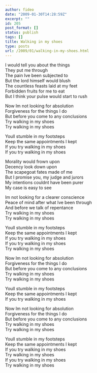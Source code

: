 ```yaml
---
author: fideo
date: "2009-01-30T14:28:59Z"
excerpt: ""
id: 205
post_format: []
status: publish
tags: []
title: Walking in my shoes
type: posts
url: /2009/01/walking-in-my-shoes.html
---
```

I would tell you about the things  
They put me through  
The pain Ive been subjected to  
But the lord himself would blush  
The countless feasts laid at my feet  
Forbidden fruits for me to eat  
But I think your pulse would start to rush

Now Im not looking for absolution  
Forgiveness for the things I do  
But before you come to any conclusions  
Try walking in my shoes  
Try walking in my shoes

Youll stumble in my footsteps  
Keep the same appointments I kept  
If you try walking in my shoes  
If you try walking in my shoes

Morality would frown upon  
Decency look down upon  
The scapegoat fates made of me  
But I promise you, my judge and jurors  
My intentions couldnt have been purer  
My case is easy to see

Im not looking for a clearer conscience  
Peace of mind after what Ive been through  
And before we talk of repentance  
Try walking in my shoes  
Try walking in my shoes

Youll stumble in my footsteps  
Keep the same appointments I kept  
If you try walking in my shoes  
If you try walking in my shoes  
Try walking in my shoes

Now Im not looking for absolution  
Forgiveness for the things I do  
But before you come to any conclusions  
Try walking in my shoes  
Try walking in my shoes

Youll stumble in my footsteps  
Keep the same appointments I kept  
If you try walking in my shoes

Now Im not looking for absolution  
Forgiveness for the things I do  
But before you come to any conclusions  
Try walking in my shoes  
Try walking in my shoes

Youll stumble in my footsteps  
Keep the same appointments I kept  
If you try walking in my shoes  
Try walking in my shoes  
If you try walking in my shoes  
Try walking in my shoes
